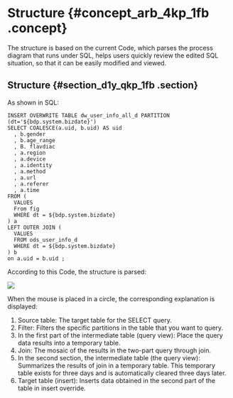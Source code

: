 # Structure {#concept_arb_4kp_1fb .concept}

The structure is based on the current Code, which parses the process diagram that runs under SQL, helps users quickly review the edited SQL situation, so that it can be easily modified and viewed.

## Structure {#section_d1y_qkp_1fb .section}

As shown in SQL:

```
INSERT OVERWRITE TABLE dw_user_info_all_d PARTITION (dt='${bdp.system.bizdate}')
SELECT COALESCE(a.uid, b.uid) AS uid
  , b.gender
  , b.age_range
  , B. flavdiac
  , a.region
  , a.device
  , a.identity
  , a.method
  , a.url
  , a.referer
  , a.time
FROM (
  VALUES
  From fig
  WHERE dt = ${bdp.system.bizdate}
) a
LEFT OUTER JOIN (
  VALUES
  FROM ods_user_info_d
  WHERE dt = ${bdp.system.bizdate}
) b
on a.uid = b.uid ;
```

According to this Code, the structure is parsed:

![](http://static-aliyun-doc.oss-cn-hangzhou.aliyuncs.com/assets/img/20204/155193766211297_en-US.png)

When the mouse is placed in a circle, the corresponding explanation is displayed:

1.  Source table: The target table for the SELECT query.
2.  Filter: Filters the specific partitions in the table that you want to query.
3.  In the first part of the intermediate table \(query view\): Place the query data results into a temporary table.
4.  Join: The mosaic of the results in the two-part query through join.
5.  In the second section, the intermediate table \(the query view\): Summarizes the results of join in a temporary table. This temporary table exists for three days and is automatically cleared three days later.
6.  Target table \(insert\): Inserts data obtained in the second part of the table in insert override.

